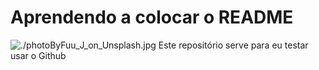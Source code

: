 # Aprendendo a colocar o README
![./photoByFuu_J_on_Unsplash.jpg](Inspiration)
Este repositório serve para eu testar usar o Github

